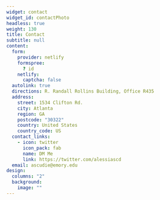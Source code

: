 ```yaml
---
widget: contact
widget_id: contactPhoto
headless: true
weight: 130
title: Contact
subtitle: null
content:
  form:
    provider: netlify
    formspree:
      ? id
    netlify:
      captcha: false
  autolink: true
  directions: R. Randall Rollins Building, Office R435
  address:
    street: 1534 Clifton Rd.
    city: Atlanta
    region: GA
    postcode: "30322"
    country: United States
    country_code: US
  contact_links:
    - icon: twitter
      icon_pack: fab
      name: DM Me
      link: https://twitter.com/alessiascd
  email: ascudie@emory.edu
design:
  columns: "2"
  background:
    image: ""
---
```

